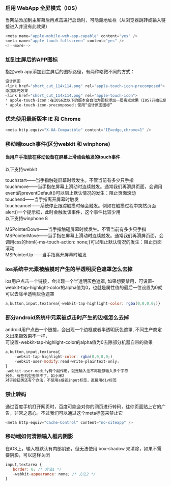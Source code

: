 ### 启用 WebApp 全屏模式（IOS）
当网站添加到主屏幕后再点击进行启动时，可隐藏地址栏（从浏览器跳转或输入链接进入并没有此效果）  
```js
<meta name="apple-mobile-web-app-capable" content="yes" />
<meta name="apple-touch-fullscreen" content="yes" />
<!--more-->
```
### 加到主屏后的APP图标
指定web app添加到主屏后的图标路径，有两种略微不同的方式：  
```js
设计原图
<link href="short_cut_114x114.png" rel="apple-touch-icon-precomposed">
添加高光效果
<link href="short_cut_114x114.png" rel="apple-touch-icon">
* apple-touch-icon：在IOS6及以下的版本会自动为图标添加一层高光效果（IOS7开始已使用扁平化的设计风格） 
* apple-touch-icon-precomposed：使用“设计原图图标”
```

### 优先使用最新版本 IE 和 Chrome
```js
<meta http-equiv="X-UA-Compatible" content="IE=edge,chrome=1" />
```

### 移动端touch事件(区分webkit 和 winphone)  
#### 当用户手指放在移动设备在屏幕上滑动会触发的touch事件    
以下支持webkit  

touchstart——当手指触碰屏幕时候发生。不管当前有多少只手指  
touchmove——当手指在屏幕上滑动时连续触发。通常我们再滑屏页面，会调用event的preventDefault()可以阻止默认情况的发生：阻止页面滚动  
touchend——当手指离开屏幕时触发  
touchcancel——系统停止跟踪触摸时候会触发。例如在触摸过程中突然页面alert()一个提示框，此时会触发该事件，这个事件比较少用  
以下支持winphone 8  

MSPointerDown——当手指触碰屏幕时候发生。不管当前有多少只手指  
MSPointerMove——当手指在屏幕上滑动时连续触发。通常我们再滑屏页面，会调用css的html{-ms-touch-action: none;}可以阻止默认情况的发生：阻止页面滚动  
MSPointerUp——当手指离开屏幕时触发  


### ios系统中元素被触摸时产生的半透明灰色遮罩怎么去掉 
ios用户点击一个链接，会出现一个半透明灰色遮罩, 如果想要禁用，可设置-webkit-tap-highlight-color的alpha值为0，也就是属性值的最后一位设置为0就可以去除半透明灰色遮罩  
```js
a,button,input,textarea{-webkit-tap-highlight-color: rgba(0,0,0,0;)}
```
### 部分android系统中元素被点击时产生的边框怎么去掉 
android用户点击一个链接，会出现一个边框或者半透明灰色遮罩, 不同生产商定义出来额效果不一样，  
可设置-webkit-tap-highlight-color的alpha值为0去除部分机器自带的效果  
```js
a,button,input,textarea{
    -webkit-tap-highlight-color: rgba(0,0,0,0;)
    -webkit-user-modify:read-write-plaintext-only;
}
-webkit-user-modify有个副作用，就是输入法不再能够输入多个字符
另外，有些机型去除不了，如小米2
对于按钮类还有个办法，不使用a或者input标签，直接用div标签
```

### 禁止转码
通过百度手机打开网页时，百度可能会对你的网页进行转码，往你页面贴上它的广告，非常之恶心。不过我们可以通过这个meta标签来禁止它  
```js
<meta http-equiv="Cache-Control" content="no-siteapp" />
```

### 移动端如何清除输入框内阴影
在iOS上，输入框默认有内部阴影，但无法使用 box-shadow 来清除，如果不需要阴影，可以这样关闭  
```js
input,textarea {
　　border: 0; /* 方法1 */
　　-webkit-appearance: none; /* 方法2 */
}
```




















